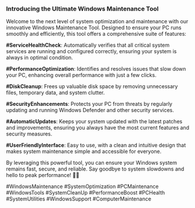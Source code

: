 ### Introducing the Ultimate Windows Maintenance Tool

Welcome to the next level of system optimization and maintenance with our innovative Windows Maintenance Tool. Designed to ensure your PC runs smoothly and efficiently, this tool offers a comprehensive suite of features:

**#ServiceHealthCheck**: Automatically verifies that all critical system services are running and configured correctly, ensuring your system is always in optimal condition.

**#PerformanceOptimization**: Identifies and resolves issues that slow down your PC, enhancing overall performance with just a few clicks.

**#DiskCleanup**: Frees up valuable disk space by removing unnecessary files, temporary data, and system clutter.

**#SecurityEnhancements**: Protects your PC from threats by regularly updating and running Windows Defender and other security services.

**#AutomaticUpdates**: Keeps your system updated with the latest patches and improvements, ensuring you always have the most current features and security measures.

**#UserFriendlyInterface**: Easy to use, with a clean and intuitive design that makes system maintenance simple and accessible for everyone.

By leveraging this powerful tool, you can ensure your Windows system remains fast, secure, and reliable. Say goodbye to system slowdowns and hello to peak performance! 💪✨

#WindowsMaintenance #SystemOptimization #PCMaintenance #WindowsTools #SystemCleanUp #PerformanceBoost #PCHealth #SystemUtilities #WindowsSupport #ComputerMaintenance
